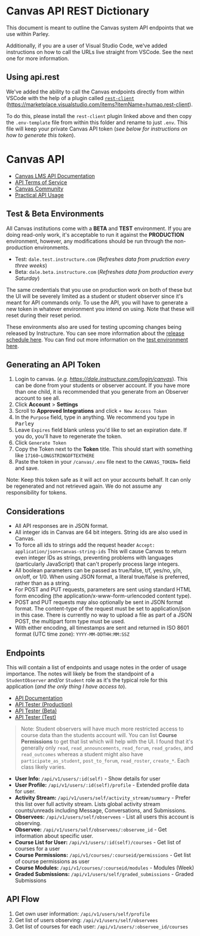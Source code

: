 <!-- markdownlint-disable MD022 -->
# Canvas API REST Dictionary
This document is meant to outline the Canvas system API endpoints that we use within Parley.

Additionally, if you are a user of Visual Studio Code, we've added instructions on how to call the URLs live straight from VSCode. See the next one for more information.

## Using api.rest
We've added the ability to call the Canvas endpoints directly from within VSCode with the help of a plugin called [`rest-client`](https://marketplace.visualstudio.com/items?itemName=humao.rest-client) (https://marketplace.visualstudio.com/items?itemName=humao.rest-client).

To do this, please install the `rest-client` plugin linked above and then copy the `.env-template` file from within this folder and rename to just `.env`. This file will keep your private Canvas API token (*see below for instructions on how to generate this token*).

# Canvas API

* [Canvas LMS API Documentation](https://canvas.instructure.com/doc/api/)
* [API Terms of Service](https://www.canvaslms.com/policies/api-policy)
* [Canvas Community](https://community.canvaslms.com/t5/Change-Log/tkb-p/changelog)
* [Practical API Usage](https://community.canvaslms.com/t5/Developers-Group/Canvas-APIs-Getting-started-the-practical-ins-and-outs-gotchas/ba-p/263685)

## Test & Beta Environments
All Canvas institutions come with a **BETA** and **TEST** environment. If you are doing read-only work, it's acceptable to run it against the **PRODUCTION** environment, however, any modifications should be run through the non-production environments.

* Test: `dale.test.instructure.com` (*Refreshes data from prudction every three weeks*)
* Beta: `dale.beta.instructure.com` (*Refreshes data from production every Saturday*)

The same credentials that you use on production work on both of these but the UI will be severely limited as a student or student observer since it's meant for API commands only. To use the API, you will have to generate a new token in whatever environment you intend on using. Note that these will reset during their reset period.

These environments also are used for testing upcoming changes being released by Instructure. You can see more information about the [release schedule here](https://community.canvaslms.com/t5/Releases/What-is-the-Canvas-release-schedule-for-beta-production-and-test/ta-p/242411). You can find out more information on the [test environment here](https://community.canvaslms.com/t5/Releases/What-is-the-Canvas-test-environment/ta-p/262267).

## Generating an API Token

1. Login to canvas. (*e.g. https://dale.instructure.com/login/canvas*). This can be done from your students or observer account. If you have more than one child, it is recommended that you generate from an Observer account to see all.
1. Click **Account** > **Settings**
1. Scroll to **Approved Integrations** and click `+ New Access Token`
1. In the `Purpose` field, type in anything. We recommend you type in <kbd>Parley</kbd>
1. Leave `Expires` field blank unless you'd like to set an expiration date. If you do, you'll have to regenerate the token.
1. Click `Generate Token`
1. Copy the Token next to the **Token** title. This should start with something like `17160~LONGSTRINGOFTEXTHERE`
1. Paste the token in your `/canvas/.env` file next to the `CANVAS_TOKEN=` field and save.

Note: Keep this token safe as it will act on your accounts behalf. It can only be regenerated and not retrieved again. We do not assume any responsibility for tokens.

## Considerations

* All API responses are in JSON format.
* All integer ids in Canvas are 64 bit integers. String ids are also used in Canvas.
* To force all ids to strings add the request header `Accept: application/json+canvas-string-ids` This will cause Canvas to return even integer IDs as strings, preventing problems with languages (particularly JavaScript) that can't properly process large integers.
* All boolean parameters can be passed as true/false, t/f, yes/no, y/n, on/off, or 1/0. When using JSON format, a literal true/false is preferred, rather than as a string.
* For POST and PUT requests, parameters are sent using standard HTML form encoding (the application/x-www-form-urlencoded content type).
* POST and PUT requests may also optionally be sent in JSON format format. The content-type of the request must be set to application/json in this case. There is currently no way to upload a file as part of a JSON POST, the multipart form type must be used.
* With either encoding, all timestamps are sent and returned in ISO 8601 format (UTC time zone): `YYYY-MM-DDTHH:MM:SSZ`

## Endpoints
This will contain a list of endpoints and usage notes in the order of usage importance. The notes will likely be from the standpoint of a `StudentObserver` and/or `Student` role as it's the typical role for this application (*and the only thing I have access to*).

* [API Documentation](https://canvas.instructure.com/doc/api)
* [API Tester (Production)](https://dale.instructure.com/doc/api/live)
* [API Tester (Beta)](https://dale.beta.instructure.com/doc/api/live)
* [API Tester (Test)](https://dale.test.instructure.com/doc/api/live)


> Note: Student observers will have much more restricted access to course data than the students account will. You can list **Course Permissions** to get that list which will help with the UI. I found that it's generally only `read`, `read_announcements`, `read_forum`, `read_grades`, and `read_outcomes` whereas a student might also have `participate_as_student`, `post_to_forum`, `read_roster`, `create_*`. Each class likely varies.

* **User Info:** `/api/v1/users/:id(self)` - Show details for user
* **User Profile:** `/api/v1/users/:id(self)/profile` - Extended profile data for user.
* **Activity Stream:** `/api/v1/users/self/activity_stream/summary` - Prefer this list over full activity stream. Lists global activity stream counts/unreads including Message, Conversations, and Submissions.
* **Observees:** `/api/v1/users/self/observees` - List all users this account is observing.
* **Observee:** `/api/v1/users/self/observees/:observee_id` - Get information about specific user.
* **Course List for User:** `/api/v1/users/:id(self)/courses` - Get list of courses for a user
* **Course Permissions:** `/api/v1/courses/:courseid/permissions` - Get list of course permissions as user
* **Course Modules:** `/api/v1/courses/:courseid/modules` - Modules (Week)
* **Graded Submissions:** `/api/v1/users/self/graded_submissions` - Graded Submissions


## API Flow

1. Get own user information: `/api/v1/users/self/profile`
1. Get list of users observing: `/api/v1/users/self/observees`
1. Get list of courses for each user: `/api/v1/users/:observee_id/courses`
